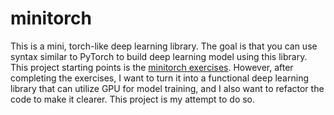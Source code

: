 # minitorch

This is a mini, torch-like deep learning library. The goal is that you can use syntax similar to PyTorch to build deep learning model using this library. This project starting points is the [minitorch exercises](https://github.com/minitorch/minitorch). However, after completing the exercises, I want to turn it into a functional deep learning library that can utilize GPU for model training, and I also want to refactor the code to make it clearer. This project is my attempt to do so.